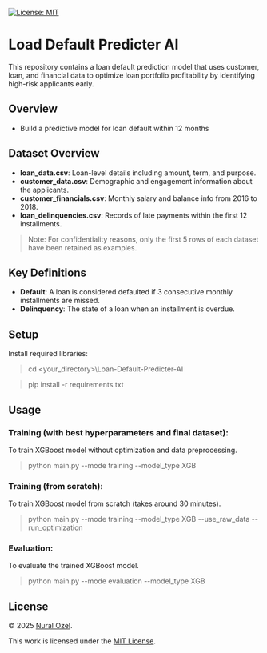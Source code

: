 [![License: MIT][mit-shield]](./LICENSE)

# Load Default Predicter AI
This repository contains a loan default prediction model that uses customer, loan, and financial data to optimize loan portfolio profitability by identifying high-risk applicants early.

## Overview
- Build a predictive model for loan default within 12 months

## Dataset Overview
- **loan_data.csv**: Loan-level details including amount, term, and purpose.
- **customer_data.csv**: Demographic and engagement information about the applicants.
- **customer_financials.csv**: Monthly salary and balance info from 2016 to 2018.
- **loan_delinquencies.csv**: Records of late payments within the first 12 installments.

> Note: For confidentiality reasons, only the first 5 rows of each dataset have been retained as examples.

## Key Definitions

- **Default**: A loan is considered defaulted if 3 consecutive monthly installments are missed.
- **Delinquency**: The state of a loan when an installment is overdue.

## Setup
Install required libraries:

> cd <your_directory>\Loan-Default-Predicter-AI

> pip install -r requirements.txt

## Usage

### Training (with best hyperparameters and final dataset):
To train XGBoost model without optimization and data preprocessing.

> python main.py --mode training --model_type XGB

### Training (from scratch):
To train XGBoost model from scratch (takes around 30 minutes).

> python main.py --mode training --model_type XGB --use_raw_data --run_optimization

### Evaluation:
To evaluate the trained XGBoost model.

> python main.py --mode evaluation --model_type XGB

## License
© 2025 [Nural Ozel](https://github.com/tfb-sv).

This work is licensed under the [MIT License](./LICENSE).

[cc-by]: https://creativecommons.org/licenses/by/4.0/
[mit-shield]: https://img.shields.io/badge/License-MIT-yellow.svg
